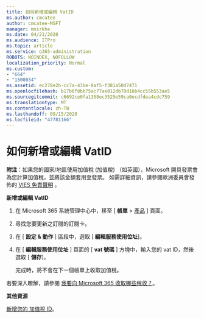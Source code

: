 ```yaml
---
title: 如何新增或編輯 VatID
ms.author: cmcatee
author: cmcatee-MSFT
manager: mnirkhe
ms.date: 04/21/2020
ms.audience: ITPro
ms.topic: article
ms.service: o365-administration
ROBOTS: NOINDEX, NOFOLLOW
localization_priority: Normal
ms.custom:
- "664"
- "1500034"
ms.assetid: ec278e2b-cc7a-43be-8af5-f381a50d7471
ms.openlocfilehash: b17b6f8bb75ac77ae012db70d16b4cc55b553ae5
ms.sourcegitcommit: c6692ce0fa1358ec3529e59ca0ecdfdea4cdc759
ms.translationtype: MT
ms.contentlocale: zh-TW
ms.lasthandoff: 09/15/2020
ms.locfileid: "47781166"
---
```

# <a name="how-to-add-or-edit-a-vatid"></a>如何新增或編輯 VatID

**附注**：如果您的國家/地區使用加值稅 (加值稅) （如英國），Microsoft 開具發票會為您計算加值稅，並將該金額套用至發票。 如需詳細資訊，請參閱歐洲委員會發佈的 [VIES 免責聲明](https://go.microsoft.com/fwlink/p/?LinkID=841741) 。

**新增或編輯 VatID**

1. 在 Microsoft 365 系統管理中心中，移至 [ **帳單** \> [產品](https://go.microsoft.com/fwlink/p/?linkid=842054) ] 頁面。

2. 尋找您要更新之訂閱的訂閱卡。

3. 在 [ **設定 & 動作** ] 區段中，選取 [ **編輯服務使用位址**]。

4. 在 [ **編輯服務使用位址** ] 頁面的 [ **vat 號碼** ] 方塊中，輸入您的 vat ID，然後選取 [ **儲存**]。

    完成時，將不會在下一個帳單上收取加值稅。

若要深入瞭解，請參閱 [我要向 Microsoft 365 收取哪些稅收？](https://docs.microsoft.com/microsoft-365/commerce/billing-and-payments/tax-information)。

**其他資源**

[新增您的 加值稅 ID](https://docs.microsoft.com/microsoft-365/commerce/billing-and-payments/tax-information?view=o365-worldwide#add-your-vat-id-eu-countries-only)。